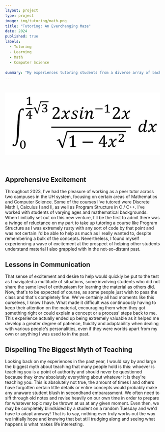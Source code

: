 ```yaml
---
layout: project
type: project
image: img/tutoring/math.png
title: "Tutoring: An Everchanging Maze"
date: 2024
published: true
labels:
  - Tutoring
  - Learning
  - Math
  - Computer Science
    
summary: "My experiences tutoring students from a diverse array of backgrounds."
---
```


<center> <img style="padding: 25px 0px 35px 0px" width="700px" class="img-fluid" src="../img/tutoring/integral.png"> </center>

## Apprehensive Excitement
Throughout 2023, I've had the pleasure of working as a peer tutor across two campuses in the UH system, focusing on certain areas of Mathematics and Computer Science. Some of the courses I've tutored were Discrete Math I, Calculus I and II, as well as Program Structure in C / C++. I've worked with students of varying ages and mathematical backgrounds. When I initially set out on this new venture, I'll be the first to admit there was a twinge of reluctance on my part to take up tutoring a course like Program Structure as I was extremely rusty with any sort of code by that point and was not certain I'd be able to help as much as I really wanted to, despite remembering a bulk of the concepts. Nevertheless, I found myself experiencing a wave of excitement at the prospect of helping other students understand material I also grappled with in the not-so-distant past.

## Lessons in Communication
That sense of excitement and desire to help would quickly be put to the test as I navigated a multitude of situations, some involving students who did not share the same level of enthusiasm for learning the material as others did. Now, that's to be expected of course, as some people just wish to pass the class and that's completely fine. We've certainly all had moments like this ourselves, I know I have. What made it difficult was continuously having to keep their attention on the material, encouraging them when they got something right or could explain a concept or a process' steps back to me. This experience actually ended up being extremely valuable as it helped me develop a greater degree of patience, fluidity and adaptability when dealing with various people's personalities, even if they were worlds apart from my own or anything I was used to in the past.

## Dispelling The Biggest Myth of Teaching
Looking back on my experiences in the past year, I would say by and large the biggest myth about teaching that many people hold is this: whoever is teaching you is a point of authority and should never be questioned because they know absolutely everything about whatever it is they're teaching you. This is absolutely not true, the amount of times I and others have forgotten certain little details or entire concepts would probably make any unaware student blush in secondhand embarassment. We often need to sift through old notes and revise heavily on our own time in order to prepare for whatever topic may be thrown at us at any given moment. Even then, we may be completely blindsided by a student on a random Tuesday and we'd have to adapt anyway! That is to say, nothing ever truly works out the way we initially hope and knowing that but still trudging along and seeing what happens is what makes life interesting.
